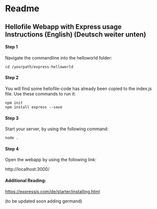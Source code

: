 # Readme

## Hellofile Webapp with Express usage Instructions (English) (Deutsch weiter unten)

#### Step 1

Navigate the commandline into the helloworld folder:

    cd /yourpath/express-helloworld

#### Step 2

You will find some hellofile-code has already been copied to the index.js file. Use these commands to run it:

    npm init  
    npm install express --save

#### Step 3

Start your server, by using the following command:

    node .

#### Step 4

Open the webapp by using the following link: 

http://localhost:3000/

#### Additional Reading:

https://expressjs.com/de/starter/installing.html


(to be updated soon adding germand)
